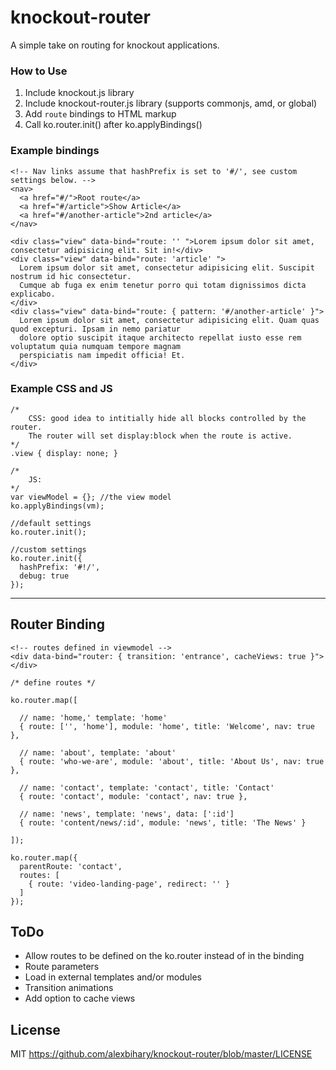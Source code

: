 knockout-router
===============

A simple take on routing for knockout applications.


### How to Use

1. Include knockout.js library
2. Include knockout-router.js library (supports commonjs, amd, or global)
3. Add `route` bindings to HTML markup
4. Call ko.router.init() after ko.applyBindings()


### Example bindings

```
<!-- Nav links assume that hashPrefix is set to '#/', see custom settings below. -->
<nav>
  <a href="#/">Root route</a>
  <a href="#/article">Show Article</a>
  <a href="#/another-article">2nd article</a>
</nav>

<div class="view" data-bind="route: '' ">Lorem ipsum dolor sit amet, consectetur adipisicing elit. Sit in!</div>
<div class="view" data-bind="route: 'article' ">
  Lorem ipsum dolor sit amet, consectetur adipisicing elit. Suscipit nostrum id hic consectetur. 
  Cumque ab fuga ex enim tenetur porro qui totam dignissimos dicta explicabo.
</div>
<div class="view" data-bind="route: { pattern: '#/another-article' }">
  Lorem ipsum dolor sit amet, consectetur adipisicing elit. Quam quas quod excepturi. Ipsam in nemo pariatur 
  dolore optio suscipit itaque architecto repellat iusto esse rem voluptatum quia numquam tempore magnam 
  perspiciatis nam impedit officia! Et.
</div>
```



### Example CSS and JS

```
/* 
    CSS: good idea to intitially hide all blocks controlled by the router.
    The router will set display:block when the route is active.
*/
.view { display: none; }
```

```
/* 
    JS: 
*/
var viewModel = {}; //the view model
ko.applyBindings(vm);

//default settings
ko.router.init();

//custom settings
ko.router.init({
  hashPrefix: '#!/',
  debug: true
});
```

---

## Router Binding
```
<!-- routes defined in viewmodel -->
<div data-bind="router: { transition: 'entrance', cacheViews: true }"></div>
```
```
/* define routes */

ko.router.map([

  // name: 'home,' template: 'home'
  { route: ['', 'home'], module: 'home', title: 'Welcome', nav: true },
  
  // name: 'about', template: 'about'
  { route: 'who-we-are', module: 'about', title: 'About Us', nav: true },
  
  // name: 'contact', template: 'contact', title: 'Contact'
  { route: 'contact', module: 'contact', nav: true },
  
  // name: 'news', template: 'news', data: [':id']
  { route: 'content/news/:id', module: 'news', title: 'The News' }
  
]);

ko.router.map({
  parentRoute: 'contact',
  routes: [
    { route: 'video-landing-page', redirect: '' }
  ]
});

```



## ToDo

* Allow routes to be defined on the ko.router instead of in the binding
* Route parameters
* Load in external templates and/or modules
* Transition animations
* Add option to cache views

## License
MIT https://github.com/alexbihary/knockout-router/blob/master/LICENSE
